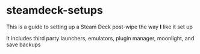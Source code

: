 # steamdeck-setups

This is a guide to setting up a Steam Deck post-wipe the way **I** like it set up

It includes third party launchers, emulators, plugin manager, moonlight, and save backups
